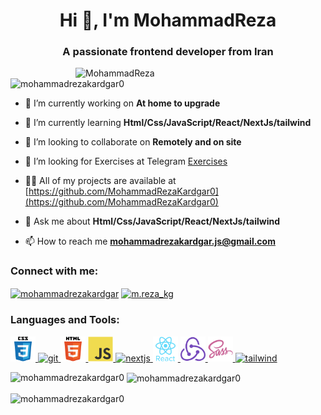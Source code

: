 <h1 align="center">Hi 👋, I'm MohammadReza</h1>
<h3 align="center">A passionate frontend developer from Iran</h3>
<img align="right" alt="MohammadReza" width="400" src="https://camo.githubusercontent.com/88adc7c88c9d3dba7479020846ed35d13410e3707c7f149e1c6140cc6beaef9a/68747470733a2f2f70687973696373677572756b756c2e66696c65732e776f726470726573732e636f6d2f323031392f30322f6368617261637465722d312e676966">

<p align="left"> <img src="https://komarev.com/ghpvc/?username=mohammadrezakardgar0&label=Profile%20views&color=0e75b6&style=flat" alt="mohammadrezakardgar0" /> </p>

- 🔭 I’m currently working on **At home to upgrade**

- 🌱 I’m currently learning **Html/Css/JavaScript/React/NextJs/tailwind**

- 👯 I’m looking to collaborate on **Remotely and on site**

- 🤝 I’m looking for Exercises at Telegram [Exercises](https://t.me/ExercisesME)

- 👨‍💻 All of my projects are available at [https://github.com/MohammadRezaKardgar0](https://github.com/MohammadRezaKardgar0)

- 💬 Ask me about **Html/Css/JavaScript/React/NextJs/tailwind**

- 📫 How to reach me **mohammadrezakardgar.js@gmail.com**

<h3 align="left">Connect with me:</h3>
<p align="left">
<a href="https://linkedin.com/in/mohammadrezakardgar" target="blank"><img align="center" src="https://raw.githubusercontent.com/rahuldkjain/github-profile-readme-generator/master/src/images/icons/Social/linked-in-alt.svg" alt="mohammadrezakardgar" height="30" width="40" /></a>
<a href="https://instagram.com/m.reza_kg" target="blank"><img align="center" src="https://raw.githubusercontent.com/rahuldkjain/github-profile-readme-generator/master/src/images/icons/Social/instagram.svg" alt="m.reza_kg" height="30" width="40" /></a>
</p>

<h3 align="left">Languages and Tools:</h3>
<p align="left"> <a href="https://www.w3schools.com/css/" target="_blank" rel="noreferrer"> <img src="https://raw.githubusercontent.com/devicons/devicon/master/icons/css3/css3-original-wordmark.svg" alt="css3" width="40" height="40"/> </a> <a href="https://git-scm.com/" target="_blank" rel="noreferrer"> <img src="https://www.vectorlogo.zone/logos/git-scm/git-scm-icon.svg" alt="git" width="40" height="40"/> </a> <a href="https://www.w3.org/html/" target="_blank" rel="noreferrer"> <img src="https://raw.githubusercontent.com/devicons/devicon/master/icons/html5/html5-original-wordmark.svg" alt="html5" width="40" height="40"/> </a> <a href="https://developer.mozilla.org/en-US/docs/Web/JavaScript" target="_blank" rel="noreferrer"> <img src="https://raw.githubusercontent.com/devicons/devicon/master/icons/javascript/javascript-original.svg" alt="javascript" width="40" height="40"/> </a> <a href="https://nextjs.org/" target="_blank" rel="noreferrer"> <img src="https://cdn.worldvectorlogo.com/logos/nextjs-2.svg" alt="nextjs" width="40" height="40"/> </a> <a href="https://reactjs.org/" target="_blank" rel="noreferrer"> <img src="https://raw.githubusercontent.com/devicons/devicon/master/icons/react/react-original-wordmark.svg" alt="react" width="40" height="40"/> </a> <a href="https://redux.js.org" target="_blank" rel="noreferrer"> <img src="https://raw.githubusercontent.com/devicons/devicon/master/icons/redux/redux-original.svg" alt="redux" width="40" height="40"/> </a> <a href="https://sass-lang.com" target="_blank" rel="noreferrer"> <img src="https://raw.githubusercontent.com/devicons/devicon/master/icons/sass/sass-original.svg" alt="sass" width="40" height="40"/> </a> <a href="https://tailwindcss.com/" target="_blank" rel="noreferrer"> <img src="https://www.vectorlogo.zone/logos/tailwindcss/tailwindcss-icon.svg" alt="tailwind" width="40" height="40"/> </a> </p>

<p><img align="left" src="https://github-readme-stats.vercel.app/api/top-langs?username=mohammadrezakardgar0&show_icons=true&locale=en&layout=compact" alt="mohammadrezakardgar0" /></p>

<p>&nbsp;<img align="center" src="https://github-readme-stats.vercel.app/api?username=mohammadrezakardgar0&show_icons=true&locale=en" alt="mohammadrezakardgar0" /></p>

<p><img align="center" src="https://github-readme-streak-stats.herokuapp.com/?user=mohammadrezakardgar0&" alt="mohammadrezakardgar0" /></p>
